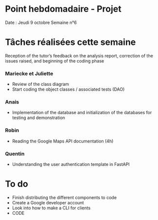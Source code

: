 # Point hebdomadaire - Projet

Date : Jeudi 9 octobre
Semaine n°6

# Tâches réalisées cette semaine

Reception of the tutor’s feedback on the analysis report, correction of the issues raised, and beginning of the coding phase

### Mariecke et Juliette
- Review of the class diagram
- Start coding the object classes / associated tests (DAO)

### Anais
- Implementation of the database and initialization of the databases for testing and demonstration

### Robin
- Reading the Google Maps API documentation (4h)

### Quentin
- Understanding the user authentication template in FastAPI

# To do
- Finish distributing the different components to code
- Create a Google developer account
- Look into how to make a CLI for clients
- CODE
